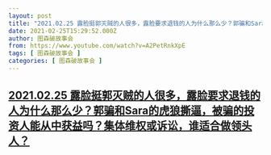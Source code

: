 ```yaml
---
layout: post
title: "2021.02.25 露脸挺郭灭贼的人很多，露脸要求退钱的人为什么那么少？郭骗和Sara的虎狼撕逼，被骗的投资人能从中获益吗？集体维权或诉讼，谁适合做领头人？"
date: 2021-02-25T15:29:52.000Z
author: 图森破故事会
from: https://www.youtube.com/watch?v=A2PetRnkXpE
tags: [ 图森破故事会 ]
categories: [ 图森破故事会 ]
---
```

<!--1614266992000-->
[2021.02.25 露脸挺郭灭贼的人很多，露脸要求退钱的人为什么那么少？郭骗和Sara的虎狼撕逼，被骗的投资人能从中获益吗？集体维权或诉讼，谁适合做领头人？](https://www.youtube.com/watch?v=A2PetRnkXpE)
------

<div>

</div>
